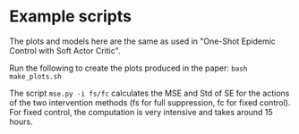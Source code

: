 # Example scripts

The plots and models here are the same as used in "One-Shot Epidemic Control with Soft Actor Critic". 

Run the following to create the plots produced in the paper:
`bash make_plots.sh`

The script `mse.py -i fs/fc` calculates the MSE and Std of SE for the actions of the two intervention methods (fs for full suppression, fc for fixed control). For fixed control, the computation is very intensive and takes around 15 hours.
